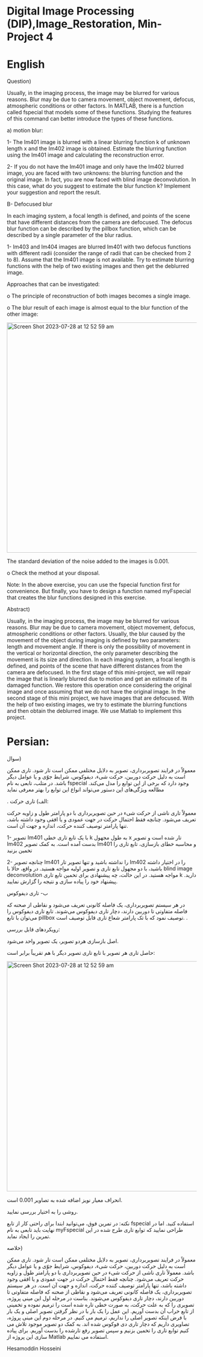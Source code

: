 
# Digital Image Processing (DIP),Image_Restoration, Min-Project 4

# English

Question)

Usually, in the imaging process, the image may be blurred for various reasons. Blur may be due to camera movement, object movement, defocus, atmospheric conditions or other factors. In MATLAB, there is a function called fspecial that models some of these functions. Studying the features of this command can better introduce the types of these functions.

a) motion blur:

1- The Im401 image is blurred with a linear blurring function k of unknown length x and the Im402 image is obtained. Estimate the blurring function using the Im401 image and calculating the reconstruction error.

2- If you do not have the Im401 image and only have the Im402 blurred image, you are faced with two unknowns: the blurring function and the original image. In fact, you are now faced with blind image deconvolution. In this case, what do you suggest to estimate the blur function k? Implement your suggestion and report the result.

B- Defocused blur

In each imaging system, a focal length is defined, and points of the scene that have different distances from the camera are defocused. The defocus blur function can be described by the pillbox function, which can be described by a single parameter of the blur radius.

1- Im403 and Im404 images are blurred Im401 with two defocus functions with different radii (consider the range of radii that can be checked from 2 to 8). Assume that the Im401 image is not available. Try to estimate blurring functions with the help of two existing images and then get the deblurred image.

Approaches that can be investigated:

o The principle of reconstruction of both images becomes a single image.

o The blur result of each image is almost equal to the blur function of the other image:

 <img width="609" alt="Screen Shot 2023-07-28 at 12 52 59 am" src="https://github.com/HesamoddinHosseini/Image_Restoration/assets/89314766/78bbb673-d085-4194-886c-dfea4974b1e8">

 The standard deviation of the noise added to the images is 0.001.

 o Check the method at your disposal.

 Note: In the above exercise, you can use the fspecial function first for convenience. But finally, you have to design a function named myFspecial that creates the blur functions designed in this exercise.
 

Abstract)

Usually, in the imaging process, the image may be blurred for various reasons. Blur may be due to camera movement, object movement, defocus, atmospheric conditions or other factors. Usually, the blur caused by the movement of the object during imaging is defined by two parameters: length and movement angle. If there is only the possibility of movement in the vertical or horizontal direction, the only parameter describing the movement is its size and direction. In each imaging system, a focal length is defined, and points of the scene that have different distances from the camera are defocused.
In the first stage of this mini-project, we will repair the image that is linearly blurred due to motion and get an estimate of its damaged function. We restore this operation once considering the original image and once assuming that we do not have the original image.
In the second stage of this mini project, we have images that are defocused. With the help of two existing images, we try to estimate the blurring functions and then obtain the deblurred image.
We use Matlab to implement this project.


# Persian:
سوال)

معمولاً در فرایند تصویربرداری، تصویر به دلایل مختلفی ممکن است تار شود. تاری ممکن است به دلیل حرکت دوربین، حرکت شیء، دیفوکوس، شرایط جوّی و یا عوامل دیگر باشد. در متلب، تابعی به نام fspecial  وجود دارد که برخی از این توابع را مدل می‌کند. مطالعه ویژگی‌های این دستور می‌تواند انواع این توابع را بهتر معرفی نماید


.
الف) تاری حرکت:

معمولاً تاری ناشی از حرکت شیء در حین تصویربرداری با دو پارامتر طول و زاویه حرکت تعریف می‌شود. چنانچه فقط احتمال حرکت در جهت عمودی و یا افقی وجود داشته باشد، تنها پارامتر توصیف کننده حرکت، اندازه و جهت آن است.

1- تصویر Im401 با یک تابع تاری خطی k به طول مجهول x تار شده است و تصویر Im402 بدست آمده است. به کمک تصویر Im401 و محاسبه خطای بازسازی، تابع تاری را تخمین بزنید

2- چنانچه تصویر Im401 را نداشته باشید و تنها تصویر تار Im402 را در اختیار داشته باشید، با دو مجهول تابع تاری و تصویر اولیه مواجه هستید. در واقع، حالا با blind image deconvolution مواجه هستید. در این حالت، چه پیشنهادی برای تخمین تابع تاری k دارید. پیشنهاد خود را پیاده سازی و نتیجه را گزارش نمایید.

ب- تاری دیفوکوس

در هر سیستم تصویربرداری، یک فاصله کانونی تعریف می‌شود و نقاطی از صحنه که فاصله متفاوتی تا دوربین دارند، دچار تاری دیفوکوس می‌شوند. تابع تاری دیفوکوس را می‌توان با تابع pillbox توصیف نمود که با تک پارامتر شعاع تاری قابل توصیف است.
.

	
 رویکردهای قابل بررسی:
	 
  اصل بازسازی هردو تصویر، یک تصویر واحد می‌شود.
	
 حاصل تاری هر تصویر با تابع تاری تصویر دیگر با هم تقریباً برابر است:

 <img width="609" alt="Screen Shot 2023-07-28 at 12 52 59 am" src="https://github.com/HesamoddinHosseini/Image_Restoration/assets/89314766/78bbb673-d085-4194-886c-dfea4974b1e8">


انحراف معیار نویز اضافه شده به تصاویر 0.001 است.

 روشی را به اختیار بررسی نمایید.

نکته: در تمرین فوق، می‌توانید ابتدا برای راحتی کار از تابع fspecial  استفاده کنید. اما در نهایت باید تابعی به نام myFspecial طراحی نمایید که توابع تاری طرح شده در این تمرین را ایجاد نماید.


خلاصه)

معمولاً در فرایند تصویربرداری، تصویر به دلایل مختلفی ممکن است تار شود. تاری ممکن است به دلیل حرکت دوربین، حرکت شیء، دیفوکوس، شرایط جوّی و یا عوامل دیگر باشد. معمولاً تاری ناشی از حرکت شیء در حین تصویربرداری با دو پارامتر طول و زاویه حرکت تعریف می‌شود. چنانچه فقط احتمال حرکت در جهت عمودی و یا افقی وجود داشته باشد، تنها پارامتر توصیف کننده حرکت، اندازه و جهت آن است. در هر سیستم تصویربرداری، یک فاصله کانونی تعریف می‌شود و نقاطی از صحنه که فاصله متفاوتی تا دوربین دارند، دچار تاری دیفوکوس می‌شوند. 
بناست در مرحله اول این مینی پروژه، تصویری را که به علت حرکت، به صورت خطی تاره شده است را ترمیم نموده و تخمینی از تابع خراب آن بدست آوریم. این عمل را یک بار با در نظر گرفتن تصویر اصلی و یک بار با فرض اینکه تصویر اصلی را نداریم، ترمیم می کنیم.
در مرحله دوم این مینی پروژه، تصاویری داریم که دچار تاری دی فوکوس شده اند. به کمک دو تصویر موجود تلاش می کنیم توابع تاری را تخمین بزنیم و سپس تصویر رفع تارشده را بدست آوریم.
برای پیاده سازی این پروژه از Matlab استفاده می نماییم.



Hesamoddin Hosseini
